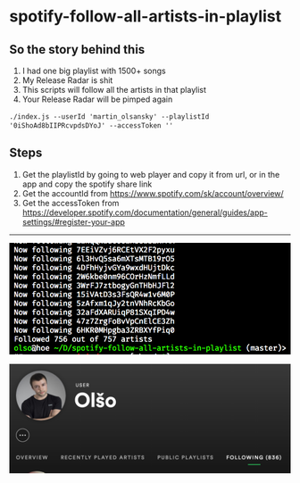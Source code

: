 # spotify-follow-all-artists-in-playlist

## So the story behind this

1. I had one big playlist with 1500+ songs
2. My Release Radar is shit
3. This scripts will follow all the artists in that playlist
4. Your Release Radar will be pimped again

```
./index.js --userId 'martin_olsansky' --playlistId '0iShoAd8bIIPRcvpdsDYoJ' --accessToken ''
```

## Steps

1. Get the playlistId by going to web player and copy it from url, or in the app and copy the spotify share link
2. Get the accountId from https://www.spotify.com/sk/account/overview/
3. Get the accessToken from https://developer.spotify.com/documentation/general/guides/app-settings/#register-your-app

---

![Screenshot 1](Screen%20Shot%202018-06-10%20at%2023.47.46.png)

![Screenshot 2](Screen%20Shot%202018-06-10%20at%2023.48.05.png)
